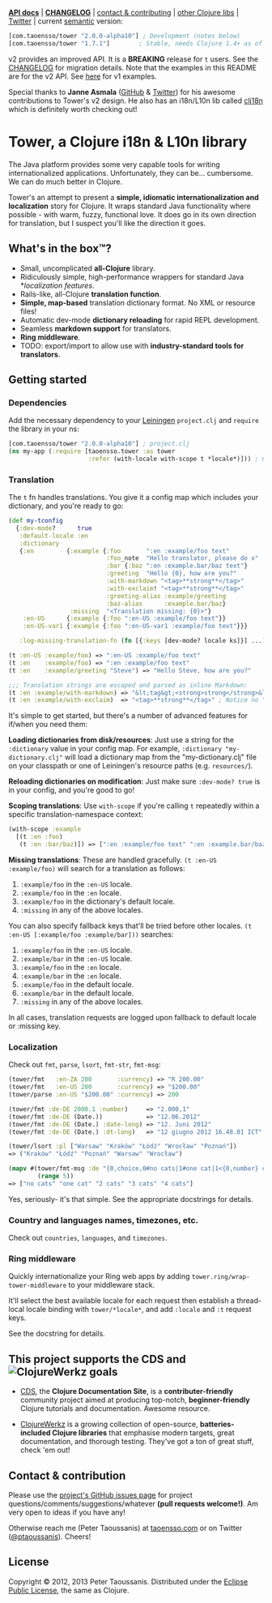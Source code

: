 **[API docs](http://ptaoussanis.github.io/tower/)** | **[CHANGELOG](https://github.com/ptaoussanis/tower/blob/master/CHANGELOG.md)** | [contact & contributing](#contact--contributing) | [other Clojure libs](https://www.taoensso.com/clojure-libraries) | [Twitter](https://twitter.com/#!/ptaoussanis) | current [semantic](http://semver.org/) version:

```clojure
[com.taoensso/tower "2.0.0-alpha10"] ; Development (notes below)
[com.taoensso/tower "1.7.1"]        ; Stable, needs Clojure 1.4+ as of 1.7.0
```

v2 provides an improved API. It is a **BREAKING** release for `t` users. See the [CHANGELOG](https://github.com/ptaoussanis/tower/blob/master/CHANGELOG.md) for migration details. Note that the examples in this README are for the v2 API. See [here](https://github.com/ptaoussanis/tower/blob/master/v1-examples.md) for v1 examples.

Special thanks to **Janne Asmala** ([GitHub](https://github.com/asmala) & [Twitter](https://twitter.com/janne_asmala)) for his awesome contributions to Tower's v2 design. He also has an i18n/L10n lib called [clj18n](https://github.com/asmala/clj18n) which is definitely worth checking out!

# Tower, a Clojure i18n & L10n library

The Java platform provides some very capable tools for writing internationalized applications. Unfortunately, they can be... cumbersome. We can do much better in Clojure.

Tower's an attempt to present a **simple, idiomatic internationalization and localization** story for Clojure. It wraps standard Java functionality where possible - with warm, fuzzy, functional love. It does go in its own direction for translation, but I suspect you'll like the direction it goes.

## What's in the box™?
  * Small, uncomplicated **all-Clojure** library.
  * Ridiculously simple, high-performance wrappers for standard Java **localization features*.
  * Rails-like, all-Clojure **translation function**.
  * **Simple, map-based** translation dictionary format. No XML or resource files!
  * Automatic dev-mode **dictionary reloading** for rapid REPL development.
  * Seamless **markdown support** for translators.
  * **Ring middleware**.
  * TODO: export/import to allow use with **industry-standard tools for translators**.

## Getting started

### Dependencies

Add the necessary dependency to your [Leiningen](http://leiningen.org/) `project.clj` and `require` the library in your ns:

```clojure
[com.taoensso/tower "2.0.0-alpha10"] ; project.clj
(ns my-app (:require [taoensso.tower :as tower
                      :refer (with-locale with-scope t *locale*)])) ; ns
```

### Translation

The `t` fn handles translations. You give it a config map which includes your dictionary, and you're ready to go:
```clojure
(def my-tconfig
  {:dev-mode?      true
   :default-locale :en
   :dictionary
   {:en         {:example {:foo       ":en :example/foo text"
                           :foo_note  "Hello translator, please do x"
                           :bar {:baz ":en :example.bar/baz text"}
                           :greeting  "Hello {0}, how are you?"
                           :with-markdown "<tag>**strong**</tag>"
                           :with-exclaim! "<tag>**strong**</tag>"
                           :greeting-alias :example/greeting
                           :baz-alias      :example.bar/baz}
                 :missing  "<Translation missing: {0}>"}
    :en-US      {:example {:foo ":en-US :example/foo text"}}
    :en-US-var1 {:example {:foo ":en-US-var1 :example/foo text"}}}

   :log-missing-translation-fn (fn [{:keys [dev-mode? locale ks]}] ...)})

(t :en-US :example/foo) => ":en-US :example/foo text"
(t :en    :example/foo) => ":en :example/foo text"
(t :en    :example/greeting "Steve") => "Hello Steve, how are you?"

;;; Translation strings are escaped and parsed as inline Markdown:
(t :en :example/with-markdown) => "&lt;tag&gt;<strong>strong</strong>&lt;/tag&gt;"
(t :en :example/with-exclaim)  => "<tag>**strong**</tag>" ; Notice no "!" suffix here, only in dictionary map
```

It's simple to get started, but there's a number of advanced features for if/when you need them:

**Loading dictionaries from disk/resources**: Just use a string for the `:dictionary` value in your config map. For example, `:dictionary "my-dictionary.clj"` will load a dictionary map from the "my-dictionary.clj" file on your classpath or one of Leiningen's resource paths (e.g. `resources/`).

**Reloading dictionaries on modification**: Just make sure `:dev-mode? true` is in your config, and you're good to go!

**Scoping translations**: Use `with-scope` if you're calling `t` repeatedly within a specific translation-namespace context:
```clojure
(with-scope :example
  [(t :en :foo)
   (t :en :bar/baz)]) => [":en :example/foo text" ":en :example.bar/baz text"]
```

**Missing translations**: These are handled gracefully. `(t :en-US :example/foo)` will search for a translation as follows:
  1. `:example/foo` in the `:en-US` locale.
  2. `:example/foo` in the `:en` locale.
  3. `:example/foo` in the dictionary's default locale.
  4. `:missing` in any of the above locales.

You can also specify fallback keys that'll be tried before other locales. `(t :en-US [:example/foo :example/bar]))` searches:
  1. `:example/foo` in the `:en-US` locale.
  2. `:example/bar` in the `:en-US` locale.
  3. `:example/foo` in the `:en` locale.
  4. `:example/bar` in the `:en` locale.
  5. `:example/foo` in the default locale.
  6. `:example/bar` in the default locale.
  7. `:missing` in any of the above locales.

In all cases, translation requests are logged upon fallback to default locale or :missing key.

### Localization

Check out `fmt`, `parse`, `lsort`, `fmt-str`, `fmt-msg`:
```clojure
(tower/fmt   :en-ZA 200       :currency) => "R 200.00"
(tower/fmt   :en-US 200       :currency) => "$200.00"
(tower/parse :en-US "$200.00" :currency) => 200

(tower/fmt :de-DE 2000.1 :number)     => "2.000,1"
(tower/fmt :de-DE (Date.))            => "12.06.2012"
(tower/fmt :de-DE (Date.) :date-long) => "12. Juni 2012"
(tower/fmt :de-DE (Date.) :dt-long)   => "12 giugno 2012 16.48.01 ICT"

(tower/lsort :pl ["Warsaw" "Kraków" "Łódź" "Wrocław" "Poznań"])
=> ("Kraków" "Łódź" "Poznań" "Warsaw" "Wrocław")

(mapv #(tower/fmt-msg :de "{0,choice,0#no cats|1#one cat|1<{0,number} cats}" %)
        (range 5))
=> ["no cats" "one cat" "2 cats" "3 cats" "4 cats"]
```

Yes, seriously- it's that simple. See the appropriate docstrings for details.

### Country and languages names, timezones, etc.

Check out `countries`, `languages`, and `timezones`.

### Ring middleware

Quickly internationalize your Ring web apps by adding `tower.ring/wrap-tower-middleware` to your middleware stack.

It'll select the best available locale for each request then establish a thread-local locale binding with `tower/*locale*`, and add `:locale` and `:t` request keys.

See the docstring for details.

## This project supports the CDS and ![ClojureWerkz](https://raw.github.com/clojurewerkz/clojurewerkz.org/master/assets/images/logos/clojurewerkz_long_h_50.png) goals

  * [CDS](http://clojure-doc.org/), the **Clojure Documentation Site**, is a **contributer-friendly** community project aimed at producing top-notch, **beginner-friendly** Clojure tutorials and documentation. Awesome resource.

  * [ClojureWerkz](http://clojurewerkz.org/) is a growing collection of open-source, **batteries-included Clojure libraries** that emphasise modern targets, great documentation, and thorough testing. They've got a ton of great stuff, check 'em out!

## Contact & contribution

Please use the [project's GitHub issues page](https://github.com/ptaoussanis/tower/issues) for project questions/comments/suggestions/whatever **(pull requests welcome!)**. Am very open to ideas if you have any!

Otherwise reach me (Peter Taoussanis) at [taoensso.com](https://www.taoensso.com) or on Twitter ([@ptaoussanis](https://twitter.com/#!/ptaoussanis)). Cheers!

## License

Copyright &copy; 2012, 2013 Peter Taoussanis. Distributed under the [Eclipse Public License](http://www.eclipse.org/legal/epl-v10.html), the same as Clojure.
